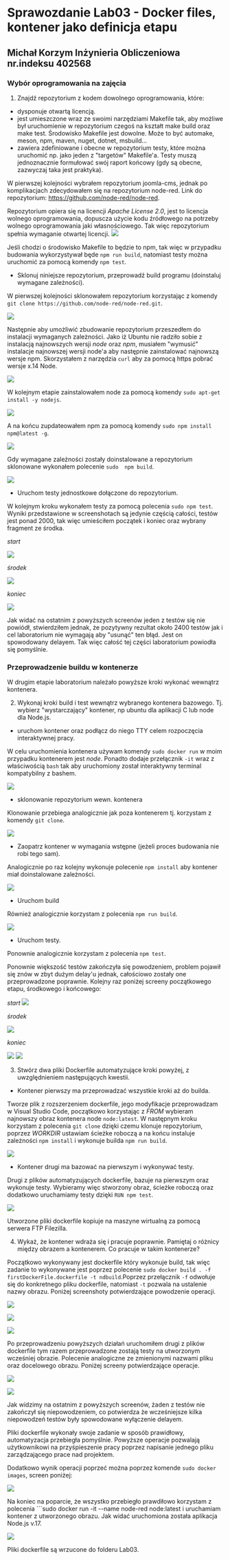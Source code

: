 # Sprawozdanie Lab03 - Docker files, kontener jako definicja etapu
## Michał Korzym Inżynieria Obliczeniowa nr.indeksu 402568

### Wybór oprogramowania na zajęcia
1. Znajdź repozytorium z kodem dowolnego oprogramowania, które:
- dysponuje otwartą licencją.
- jest umieszczone wraz ze swoimi narzędziami Makefile tak, aby możliwe był uruchomienie w repozytorium czegoś na kształt make build oraz make test. Środowisko Makefile jest dowolne. Może to być automake, meson, npm, maven, nuget, dotnet, msbuild...
- zawiera zdefiniowane i obecne w repozytorium testy, które można uruchomić np. jako jeden z "targetów" Makefile'a. Testy muszą jednoznacznie formułować swój raport końcowy (gdy są obecne, zazwyczaj taka jest praktyka).

W pierwszej kolejności wybrałem repozytorium joomla-cms, jednak po komplikacjach zdecydowałem się na repozytorium node-red. Link do repozytorium: https://github.com/node-red/node-red.


Repozytorium opiera się na licencji *Apache License 2.0*, jest to licencja wolnego oprogramowania, dopuscza użycie kodu źródłowego na potrzeby wolnego oprogramowania jaki własnościowego. Tak więc repozytorium spełnia wymaganie otwartej licencji.
![](./red/license.png) 

Jeśli chodzi o środowisko Makefile to będzie to npm, tak więc w przypadku budowania wykorzystywał będe ```npm run build```, natomiast testy można uruchomić za pomocą komendy ```npm test```.

- Sklonuj niniejsze repozytorium, przeprowadź build programu (doinstaluj wymagane zależności).

W pierwszej kolejności sklonowałem repozytorium korzystając z komendy ```git clone https://github.com/node-red/node-red.git```.


![](./red/cloneout.png)

Następnie aby umożliwić zbudowanie repozytorium przeszedłem do instalacji wymaganych zależności. Jako iż Ubuntu nie radziło sobie z instalacją najnowszych wersji *node* oraz *npm*, musiałem "wymusić" instalacje najnowszej wersji node'a aby następnie zainstalować najnowszą wersje npm. Skorzystałem z narzędzia ```curl``` aby za pomocą https pobrać wersje x.14 Node.

![](./red/dependencyPart1.png)

W kolejnym etapie zainstalowałem node za pomocą komendy ```sudo apt-get install -y nodejs```. 

![](./red/dependencyPart2.png)

A na końcu zupdateowałem npm za pomocą komendy ```sudo npm install npm@latest -g```.

![](./red/dependencyNPMupdate.png)

Gdy wymagane zależności zostały doinstalowane a repozytorium sklonowane wykonałem polecenie ```sudo  npm build```.

![](./red/build.png)

- Uruchom testy jednostkowe dołączone do repozytorium.

W kolejnym kroku wykonałem testy za pomocą polecenia ```sudo npm test```. Wyniki przedstawione w screenshotach są jedynie częścią całości, testów jest ponad 2000, tak więc umieściłem początek i koniec oraz wybrany fragment ze środka.

*start*

![](./red/testStart.png)

*środek*

![](./red/testExample.png)

*koniec*

![](./red/testEnd.png)

Jak widać na ostatnim z powyższych screenów jeden z testów się nie powiódł, stwierdziłem jednak, że pozytywny rezultat około 2400 testów jak i cel laboratorium nie wymagają aby "usunąć" ten błąd. Jest on spowodowany delayem. Tak więc całość tej części laboratorium powiodła się pomyślnie. 

### Przeprowadzenie buildu w kontenerze

W drugim etapie laboratorium należało powyższe kroki wykonać wewnątrz kontenera.

2. Wykonaj kroki build i test wewnątrz wybranego kontenera bazowego. Tj. wybierz "wystarczający" kontener, np ubuntu dla aplikacji C lub node dla Node.js.

- uruchom kontener oraz podłącz do niego TTY celem rozpoczęcia interaktywnej pracy.

W celu uruchomienia kontenera używam komendy ```sudo docker run``` w moim przypadku kontenerem jest *node*. Ponadto dodaje przełącznik ```-it``` wraz z właściwością ```bash``` tak aby uruchomiony został interaktywny terminal kompatybilny z bashem.

![](./red/runAndTTY.png)

- sklonowanie repozytorium wewn. kontenera

Klonowanie przebiega analogicznie jak poza kontenerem tj. korzystam z komendy ```git clone```.

![](./red/cloneIn.png)

- Zaopatrz kontener w wymagania wstępne (jeżeli proces budowania nie robi tego sam).

Analogicznie po raz kolejny wykonuje polecenie ```npm install``` aby kontener miał doinstalowane zależności.

![](./red/npmIn.png)

- Uruchom build

Również analogicznie korzystam z polecenia ```npm run build```.

![](./red/buildIn.png)

- Uruchom testy.

Ponownie analogicznie korzystam z polecenia ```npm test```.

Ponownie większość testów zakończyła się powodzeniem, problem pojawił się znów w zbyt dużym delay'u jednak, całościowo zostały one przeprowadzone poprawnie. Kolejny raz poniżej screeny początkowego etapu, środkowego i końcowego:

*start*
 ![](./red/testInStart.png)

 *środek*

 ![](./red/testInExample.png)

 *koniec*

 ![](./red/testInEnd.png) ![](./red/testInEnd2.png)


 3. Stwórz dwa pliki Dockerfile automatyzujące kroki powyżej, z uwzględnieniem następujących kwestii.

 - Kontener pierwszy ma przeprowadzać wszystkie kroki aż do builda.

Tworze plik z rozszerzeniem dockerfile, jego modyfikacje przeprowadzam w Visual Studio Code, początkowo korzystając z *FROM* wybieram najnowszy obraz kontenera node ```node:latest```. W następnym kroku korzystam z polecenia ```git clone``` dzięki czemu klonuje repozytorium, poprzez *WORKDIR* ustawiam ścieżke roboczą a na końcu instaluje zależności ```npm install``` i wykonuje builda ```npm run build```.

![](./red/firstDockerFile2.png)

- Kontener drugi ma bazować na pierwszym i wykonywać testy.

Drugi z plików automatyzujących dockerfile, bazuje na pierwszym oraz wykonuje testy. Wybieramy więc stworzony obraz, ścieżke roboczą oraz dodatkowo uruchamiamy testy dzięki ```RUN npm test```.

![](./red/secondDockerFile.png)

Utworzone pliki dockerfile kopiuje na maszyne wirtualną za pomocą serwera FTP Filezilla.

4. Wykaż, że kontener wdraża się i pracuje poprawnie. Pamiętaj o różnicy między obrazem a kontenerem. Co pracuje w takim kontenerze?

Początkowo wykonywany jest dockerfile który wykonuje build, tak więc zadanie to wykonywane jest poprzez polecenie ```sudo docker build . -f firstDockerFile.dockerfile -t ndbuild```.Poprzez przełącznik ```-f``` odwołuje się do konkretnego pliku dockerfile, natomiast ```-t``` pozwala na ustalenie nazwy obrazu. Poniżej screenshoty potwierdzające powodzenie operacji.

![](./red/firstDockerBuildPart1.png)

![](./red/firstDockerBuildPart2.png)

![](./red/firstDockerBuildPart3.png)

Po przeprowadzeniu powyższych działań uruchomiłem drugi z plików dockerfile tym razem przeprowadzone zostają testy na utworzonym wcześniej obrazie. Polecenie analogiczne ze zmienionymi nazwami pliku oraz docelowego obrazu. Poniżej screeny potwierdzające operacje.

![](./red/secondDockerFilepart1.png)

![](./red/secondDockerFilepart2.png)


Jak widzimy na ostatnim z powyższych screenów, żaden z testów nie zakończył się niepowodzeniem, co potwierdza że wcześniejsze kilka niepowodzeń testów były spowodowane wyłączenie delayem. 

Pliki  dockerfile wykonały swoje zadanie w sposób prawidłowy, automatyzacja przebiegła pomyślnie. Powyższe operacje pozwalają użytkownikowi na przyśpieszenie pracy poprzez napisanie jednego pliku zarządzającego prace nad projektem.

Dodatkowo wynik operacji poprzeć można poprzez komende ```sudo docker images```, screen poniżej:

![](./red/images.png)

Na koniec na poparcie, że wszystko przebiegło prawdiłowo korzystam z polecenia ```sudo docker run -it --name node-red node:latest i uruchamiam kontener z utworzonego obrazu. Jak widać uruchomiona została aplikacja Node.js v.17.

![](./red/node-red.png)


Pliki dockerfile są wrzucone do folderu Lab03.



